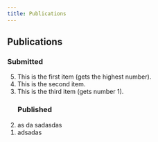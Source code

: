 ```yaml
---
title: Publications
---
```



## Publications

### Submitted

<ol reversed>
  <li>This is the first item (gets the highest number).</li>
  <li>This is the second item.</li>
  <li>This is the third item (gets number 1).</li>


### Published 
  <li>as da sadasdas
  <li> adsadas
</ol>
